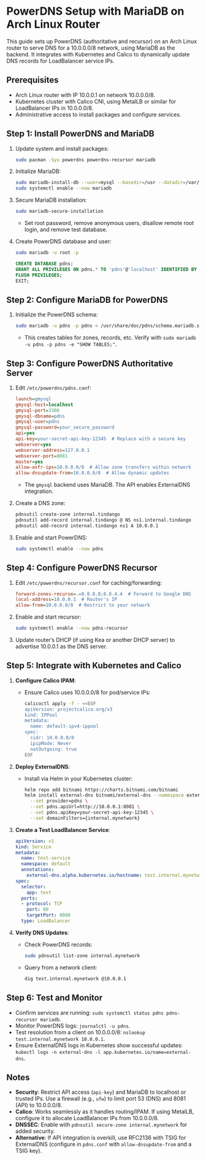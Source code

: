 # PowerDNS Setup with MariaDB on Arch Linux Router

This guide sets up PowerDNS (authoritative and recursor) on an Arch Linux router to serve DNS for a 10.0.0.0/8 network, using MariaDB as the backend. It integrates with Kubernetes and Calico to dynamically update DNS records for LoadBalancer service IPs.

## Prerequisites
- Arch Linux router with IP 10.0.0.1 on network 10.0.0.0/8.
- Kubernetes cluster with Calico CNI, using MetalLB or similar for LoadBalancer IPs in 10.0.0.0/8.
- Administrative access to install packages and configure services.

## Step 1: Install PowerDNS and MariaDB
1. Update system and install packages:
   ```bash
   sudo pacman -Syu powerdns powerdns-recursor mariadb
   ```

2. Initialize MariaDB:
   ```bash
   sudo mariadb-install-db --user=mysql --basedir=/usr --datadir=/var/lib/mysql
   sudo systemctl enable --now mariadb
   ```

3. Secure MariaDB installation:
   ```bash
   sudo mariadb-secure-installation
   ```
   - Set root password, remove anonymous users, disallow remote root login, and remove test database.

4. Create PowerDNS database and user:
   ```bash
   sudo mariadb -u root -p
   ```
   ```sql
   CREATE DATABASE pdns;
   GRANT ALL PRIVILEGES ON pdns.* TO 'pdns'@'localhost' IDENTIFIED BY 'your_secure_password';
   FLUSH PRIVILEGES;
   EXIT;
   ```

## Step 2: Configure MariaDB for PowerDNS
1. Initialize the PowerDNS schema:
   ```bash
   sudo mariadb -u pdns -p pdns < /usr/share/doc/pdns/schema.mariadb.sql
   ```
   - This creates tables for zones, records, etc. Verify with `sudo mariadb -u pdns -p pdns -e "SHOW TABLES;"`.

## Step 3: Configure PowerDNS Authoritative Server
1. Edit `/etc/powerdns/pdns.conf`:
   ```ini
   launch=gmysql
   gmysql-host=localhost
   gmysql-port=3306
   gmysql-dbname=pdns
   gmysql-user=pdns
   gmysql-password=your_secure_password
   api=yes
   api-key=your-secret-api-key-12345  # Replace with a secure key
   webserver=yes
   webserver-address=127.0.0.1
   webserver-port=8081
   master=yes
   allow-axfr-ips=10.0.0.0/8  # Allow zone transfers within network
   allow-dnsupdate-from=10.0.0.0/8  # Allow dynamic updates
   ```
   - The `gmysql` backend uses MariaDB. The API enables ExternalDNS integration.

2. Create a DNS zone:
   ```bash
   pdnsutil create-zone internal.tindango
   pdnsutil add-record internal.tindango @ NS ns1.internal.tindango
   pdnsutil add-record internal.tindango ns1 A 10.0.0.1

   ```

3. Enable and start PowerDNS:
   ```bash
   sudo systemctl enable --now pdns
   ```

## Step 4: Configure PowerDNS Recursor
1. Edit `/etc/powerdns/recursor.conf` for caching/forwarding:
   ```ini
   forward-zones-recurse=.=8.8.8.8;8.8.4.4  # Forward to Google DNS
   local-address=10.0.0.1  # Router's IP
   allow-from=10.0.0.0/8  # Restrict to your network
   ```

2. Enable and start recursor:
   ```bash
   sudo systemctl enable --now pdns-recursor
   ```

3. Update router’s DHCP (if using Kea or another DHCP server) to advertise 10.0.0.1 as the DNS server.

## Step 5: Integrate with Kubernetes and Calico
1. **Configure Calico IPAM**:
   - Ensure Calico uses 10.0.0.0/8 for pod/service IPs:
     ```bash
     calicoctl apply -f - <<EOF
     apiVersion: projectcalico.org/v3
     kind: IPPool
     metadata:
       name: default-ipv4-ippool
     spec:
       cidr: 10.0.0.0/8
       ipipMode: Never
       natOutgoing: true
     EOF
     ```

2. **Deploy ExternalDNS**:
   - Install via Helm in your Kubernetes cluster:
     ```bash
     helm repo add bitnami https://charts.bitnami.com/bitnami
     helm install external-dns bitnami/external-dns --namespace external-dns --create-namespace \
       --set provider=pdns \
       --set pdns.apiUrl=http://10.0.0.1:8081 \
       --set pdns.apiKey=your-secret-api-key-12345 \
       --set domainFilters={internal.mynetwork}
     ```

3. **Create a Test LoadBalancer Service**:
   ```yaml
   apiVersion: v1
   kind: Service
   metadata:
     name: test-service
     namespace: default
     annotations:
       external-dns.alpha.kubernetes.io/hostname: test.internal.mynetwork
   spec:
     selector:
       app: test
     ports:
     - protocol: TCP
       port: 80
       targetPort: 8080
     type: LoadBalancer
   ```

4. **Verify DNS Updates**:
   - Check PowerDNS records:
     ```bash
     sudo pdnsutil list-zone internal.mynetwork
     ```
   - Query from a network client:
     ```bash
     dig test.internal.mynetwork @10.0.0.1
     ```

## Step 6: Test and Monitor
- Confirm services are running: `sudo systemctl status pdns pdns-recursor mariadb`.
- Monitor PowerDNS logs: `journalctl -u pdns`.
- Test resolution from a client on 10.0.0.0/8: `nslookup test.internal.mynetwork 10.0.0.1`.
- Ensure ExternalDNS logs in Kubernetes show successful updates: `kubectl logs -n external-dns -l app.kubernetes.io/name=external-dns`.

## Notes
- **Security**: Restrict API access (`api-key`) and MariaDB to localhost or trusted IPs. Use a firewall (e.g., `ufw`) to limit port 53 (DNS) and 8081 (API) to 10.0.0.0/8.
- **Calico**: Works seamlessly as it handles routing/IPAM. If using MetalLB, configure it to allocate LoadBalancer IPs from 10.0.0.0/8.
- **DNSSEC**: Enable with `pdnsutil secure-zone internal.mynetwork` for added security.
- **Alternative**: If API integration is overkill, use RFC2136 with TSIG for ExternalDNS (configure in `pdns.conf` with `allow-dnsupdate-from` and a TSIG key).
